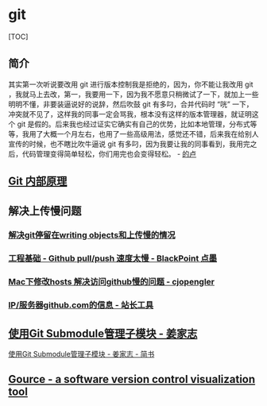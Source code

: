 # git

[TOC]

## 简介

其实第一次听说要改用 git 进行版本控制我是拒绝的，因为，你不能让我改用 git ，我就马上去改，第一，我要用一下，因为我不愿意只稍微试了一下，就加上一些明明不懂，非要装逼说好的说辞，然后吹鼓 git 有多叼，合并代码时 “咣” 一下， 冲突就不见了，这样我的同事一定会骂我，根本没有这样的版本管理器，就证明这个 git 是假的。后来我也经过证实它确实有自己的优势，比如本地管理，分布式等等，我用了大概一个月左右，也用了一些高级用法，感觉还不错，后来我在给别人宣传的时候，也不瞎比吹牛逼说 git 有多叼，因为我要让我的同事看到，我用完之后，代码管理变得简单轻松，你们用完也会变得轻松。 - [的卢](https://www.zhihu.com/question/21218703/answer/82784116)

## [Git 内部原理](https://www.open-open.com/lib/view/open1328070620202.html)

## 解决上传慢问题

### [解决git停留在writing objects和上传慢的情况](https://www.jianshu.com/p/704dc6b0bb18)

### [工程基础 - Github pull/push 速度太慢 - BlackPoint 点墨](https://blog.csdn.net/Edin_BlackPoint/article/details/73090922)

### [Mac下修改hosts 解决访问github慢的问题 - cjopengler](https://blog.csdn.net/cjopengler/article/details/45603171)

### [IP/服务器github.com的信息 - 站长工具](http://ip.tool.chinaz.com/github.com)

## [使用Git Submodule管理子模块 - 姜家志](https://segmentfault.com/a/1190000003076028)

[使用Git Submodule管理子模块 - 姜家志 - 简书](https://www.jianshu.com/p/b49741cb1347#%E5%88%A0%E9%99%A4Submodule)

## [Gource - a software version control visualization tool](https://gource.io/)

